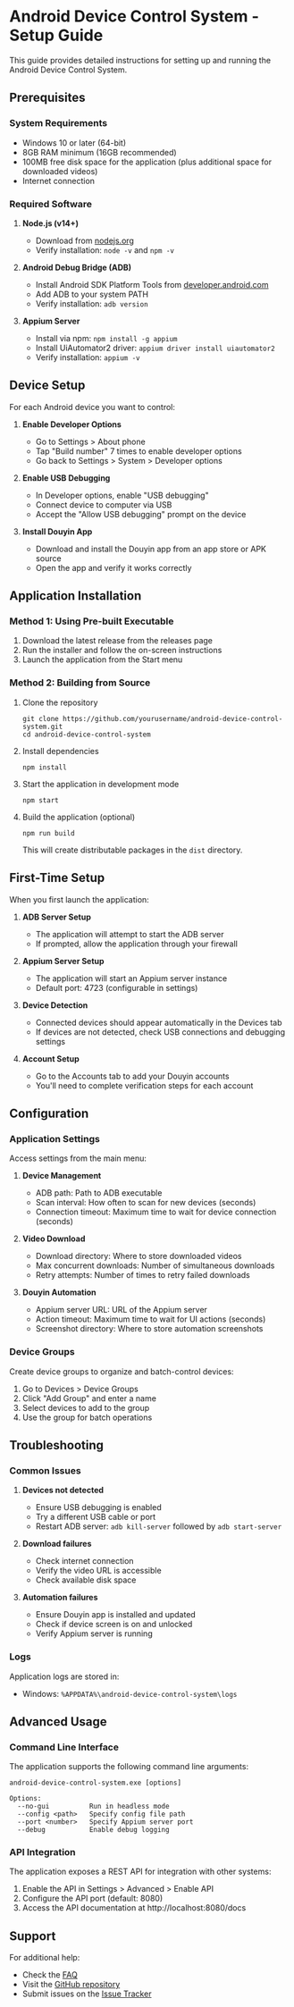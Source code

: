 # Android Device Control System - Setup Guide

This guide provides detailed instructions for setting up and running the Android Device Control System.

## Prerequisites

### System Requirements
- Windows 10 or later (64-bit)
- 8GB RAM minimum (16GB recommended)
- 100MB free disk space for the application (plus additional space for downloaded videos)
- Internet connection

### Required Software
1. **Node.js (v14+)**
   - Download from [nodejs.org](https://nodejs.org/)
   - Verify installation: `node -v` and `npm -v`

2. **Android Debug Bridge (ADB)**
   - Install Android SDK Platform Tools from [developer.android.com](https://developer.android.com/studio/releases/platform-tools)
   - Add ADB to your system PATH
   - Verify installation: `adb version`

3. **Appium Server**
   - Install via npm: `npm install -g appium`
   - Install UiAutomator2 driver: `appium driver install uiautomator2`
   - Verify installation: `appium -v`

## Device Setup

For each Android device you want to control:

1. **Enable Developer Options**
   - Go to Settings > About phone
   - Tap "Build number" 7 times to enable developer options
   - Go back to Settings > System > Developer options

2. **Enable USB Debugging**
   - In Developer options, enable "USB debugging"
   - Connect device to computer via USB
   - Accept the "Allow USB debugging" prompt on the device

3. **Install Douyin App**
   - Download and install the Douyin app from an app store or APK source
   - Open the app and verify it works correctly

## Application Installation

### Method 1: Using Pre-built Executable

1. Download the latest release from the releases page
2. Run the installer and follow the on-screen instructions
3. Launch the application from the Start menu

### Method 2: Building from Source

1. Clone the repository
   ```
   git clone https://github.com/yourusername/android-device-control-system.git
   cd android-device-control-system
   ```

2. Install dependencies
   ```
   npm install
   ```

3. Start the application in development mode
   ```
   npm start
   ```

4. Build the application (optional)
   ```
   npm run build
   ```
   This will create distributable packages in the `dist` directory.

## First-Time Setup

When you first launch the application:

1. **ADB Server Setup**
   - The application will attempt to start the ADB server
   - If prompted, allow the application through your firewall

2. **Appium Server Setup**
   - The application will start an Appium server instance
   - Default port: 4723 (configurable in settings)

3. **Device Detection**
   - Connected devices should appear automatically in the Devices tab
   - If devices are not detected, check USB connections and debugging settings

4. **Account Setup**
   - Go to the Accounts tab to add your Douyin accounts
   - You'll need to complete verification steps for each account

## Configuration

### Application Settings

Access settings from the main menu:

1. **Device Management**
   - ADB path: Path to ADB executable
   - Scan interval: How often to scan for new devices (seconds)
   - Connection timeout: Maximum time to wait for device connection (seconds)

2. **Video Download**
   - Download directory: Where to store downloaded videos
   - Max concurrent downloads: Number of simultaneous downloads
   - Retry attempts: Number of times to retry failed downloads

3. **Douyin Automation**
   - Appium server URL: URL of the Appium server
   - Action timeout: Maximum time to wait for UI actions (seconds)
   - Screenshot directory: Where to store automation screenshots

### Device Groups

Create device groups to organize and batch-control devices:

1. Go to Devices > Device Groups
2. Click "Add Group" and enter a name
3. Select devices to add to the group
4. Use the group for batch operations

## Troubleshooting

### Common Issues

1. **Devices not detected**
   - Ensure USB debugging is enabled
   - Try a different USB cable or port
   - Restart ADB server: `adb kill-server` followed by `adb start-server`

2. **Download failures**
   - Check internet connection
   - Verify the video URL is accessible
   - Check available disk space

3. **Automation failures**
   - Ensure Douyin app is installed and updated
   - Check if device screen is on and unlocked
   - Verify Appium server is running

### Logs

Application logs are stored in:
- Windows: `%APPDATA%\android-device-control-system\logs`

## Advanced Usage

### Command Line Interface

The application supports the following command line arguments:

```
android-device-control-system.exe [options]

Options:
  --no-gui          Run in headless mode
  --config <path>   Specify config file path
  --port <number>   Specify Appium server port
  --debug           Enable debug logging
```

### API Integration

The application exposes a REST API for integration with other systems:

1. Enable the API in Settings > Advanced > Enable API
2. Configure the API port (default: 8080)
3. Access the API documentation at http://localhost:8080/docs

## Support

For additional help:
- Check the [FAQ](FAQ.md)
- Visit the [GitHub repository](https://github.com/yourusername/android-device-control-system)
- Submit issues on the [Issue Tracker](https://github.com/yourusername/android-device-control-system/issues)
